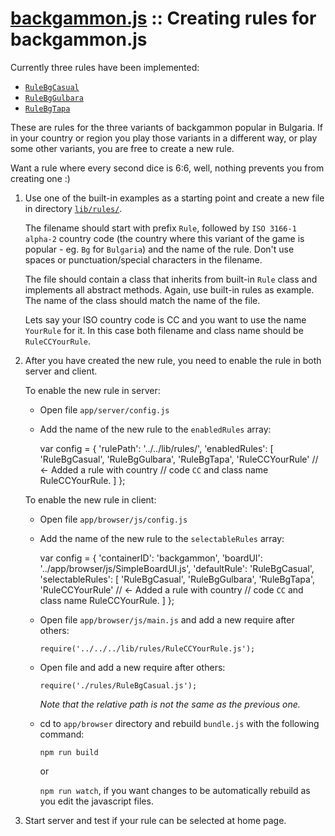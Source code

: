 # [backgammon.js](../README.md) :: Creating rules for backgammon.js

Currently three rules have been implemented:
 
- [`RuleBgCasual`](lib/rules/RuleBgCasual.js)
- [`RuleBgGulbara`](lib/rules/RuleBgGulbara.js)
- [`RuleBgTapa`](lib/rules/RuleBgTapa.js)

These are rules for the three variants of backgammon popular in Bulgaria. If in your country or region you play those variants in a different way, or play some other variants, you are free to create a new rule.

Want a rule where every second dice is 6:6, well, nothing prevents you from creating one :)

1. Use one of the built-in examples as a starting point and create a new file in directory [`lib/rules/`](../lib/rules/).

   The filename should start with prefix `Rule`, followed by `ISO 3166-1 alpha-2` country code (the country where this variant of the game is popular  - eg. `Bg` for `Bulgaria`) and the name of the rule. Don't use spaces or punctuation/special characters in the filename.

   The file should contain a class that inherits from built-in `Rule` class and implements all abstract methods. Again, use built-in rules as example. The name of the class should match the name of the file.
   
   Lets say your ISO country code is CC and you want to use the name `YourRule` for it. In this case both filename and class name should be `RuleCCYourRule`.

2. After you have created the new rule, you need to enable the rule in both server and client.

   To enable the new rule in server:

   - Open file `app/server/config.js`
   - Add the name of the new rule to the `enabledRules` array:

        var config = {
          'rulePath': '../../lib/rules/',
          'enabledRules': [
            'RuleBgCasual',
            'RuleBgGulbara',
            'RuleBgTapa',
            'RuleCCYourRule'  // <- Added a rule with country
                              //    code `CC` and class name RuleCCYourRule.
          ]
        };

   To enable the new rule in client:

   - Open file `app/browser/js/config.js`
   - Add the name of the new rule to the `selectableRules` array:
   
        var config = {
          'containerID': 'backgammon',
          'boardUI': '../app/browser/js/SimpleBoardUI.js',
          'defaultRule': 'RuleBgCasual',
          'selectableRules': [
            'RuleBgCasual',
            'RuleBgGulbara',
            'RuleBgTapa',
            'RuleCCYourRule'  // <- Added a rule with country
                              //    code `CC` and class name RuleCCYourRule.
          ]
        };
       
   - Open file `app/browser/js/main.js` and add a new require after others:
     
     `require('../../../lib/rules/RuleCCYourRule.js');`
     
   - Open file and add a new require after others:
     
     `require('./rules/RuleBgCasual.js');`
     
     *Note that the relative path is not the same as the previous one.*
   
   - cd to `app/browser` directory and rebuild `bundle.js` with the following command:
     
     `npm run build`
     
     or
     
     `npm run watch`, if you want changes to be automatically rebuild as you edit the javascript files.
     
3. Start server and test if your rule can be selected at home page.
